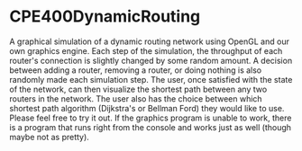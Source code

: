 # CPE400DynamicRouting

A graphical simulation of a dynamic routing network using OpenGL and our own graphics engine. Each step of the simulation, the throughput of each router's connection is slightly changed by some random amount. A decision between adding a router, removing a router, or doing nothing is also randomly made each simulation step. The user, once satisfied with the state of the network, can then visualize the shortest path between any two routers in the network. The user also has the choice between which shortest path algorithm (Dijkstra's or Bellman Ford) they would like to use. Please feel free to try it out. If the graphics program is unable to work, there is a program that runs right from the console and works just as well (though maybe not as pretty).
